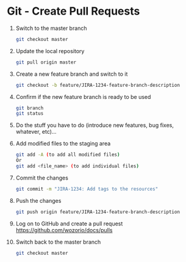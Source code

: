 # Git - Create Pull Requests

1. Switch to the master branch
   ```bash
   git checkout master
   ```
1. Update the local repository
   ```bash
   git pull origin master
   ```
1. Create a new feature branch and switch to it
   ```bash
   git checkout -b feature/JIRA-1234-feature-branch-description
   ```
1. Confirm if the new feature branch is ready to be used
   ```bash
   git branch
   git status
   ```
1. Do the stuff you have to do (introduce new features, bug fixes, whatever, etc)...

1. Add modified files to the staging area
   ```bash
   git add -A (to add all modified files)
   Or
   git add <file_name> (to add individual files)
   ```
1. Commit the changes
   ```bash
   git commit -m "JIRA-1234: Add tags to the resources"
   ```
1. Push the changes
   ```bash
   git push origin feature/JIRA-1234-feature-branch-description
   ```
1. Log on to GitHub and create a pull request  
   https://github.com/wozorio/docs/pulls

1. Switch back to the master branch
   ```bash
   git checkout master
   ```
